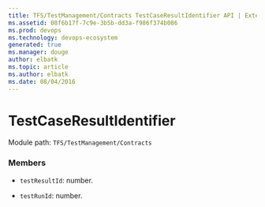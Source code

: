 ```yaml
---
title: TFS/TestManagement/Contracts TestCaseResultIdentifier API | Extensions for Azure DevOps Services
ms.assetid: 08f6b17f-7c9e-3b5b-dd3a-f986f374b086
ms.prod: devops
ms.technology: devops-ecosystem
generated: true
ms.manager: douge
author: elbatk
ms.topic: article
ms.author: elbatk
ms.date: 08/04/2016
---
```


# TestCaseResultIdentifier

Module path: `TFS/TestManagement/Contracts`


### Members

* `testResultId`: number. 

* `testRunId`: number. 

